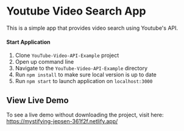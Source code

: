 # Youtube Video Search App

This is a simple app that provides video search using Youtube's API.

#### Start Application
1. Clone `YouTube-Video-API-Example` project
2. Open up command line
3. Navigate to the `YouTube-Video-API-Example` directory
4. Run `npm install` to make sure local version is up to date
5. Run `npm start` to launch application on `localhost:3000`

## View Live Demo
To see a live demo without downloading the project, visit here: https://mystifying-jepsen-361f2f.netlify.app/
